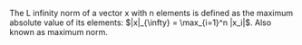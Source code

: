 The L infinity norm of a vector x with n elements is defined as the maximum absolute value of its elements: $|x|_{\infty} = \max_{i=1}^n |x_i|$. Also known as maximum norm. 